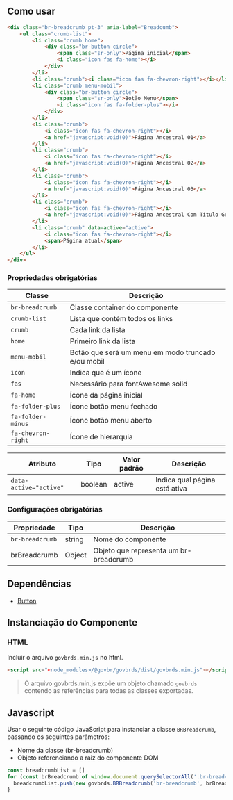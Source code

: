 [version]: # (7.2.5)

## Como usar

```html
<div class="br-breadcrumb pt-3" aria-label="Breadcumb">
    <ul class="crumb-list">
        <li class="crumb home">
            <div class="br-button circle">
                <span class="sr-only">Página inicial</span>
                <i class="icon fas fa-home"></i>
            </div>
        </li>
        <li class="crumb"><i class="icon fas fa-chevron-right"></i></li>
        <li class="crumb menu-mobil">
            <div class="br-button circle">
                <span class="sr-only">Botão Menu</span>
                <i class="icon fas fa-folder-plus"></i>
            </div>
        </li>
        <li class="crumb">
            <i class="icon fas fa-chevron-right"></i>
            <a href="javascript:void(0)">Página Ancestral 01</a>
        </li>
        <li class="crumb">
            <i class="icon fas fa-chevron-right"></i>
            <a href="javascript:void(0)">Página Ancestral 02</a>
        </li>
        <li class="crumb">
            <i class="icon fas fa-chevron-right"></i>
            <a href="javascript:void(0)">Página Ancestral 03</a>
        </li>
        <li class="crumb">
            <i class="icon fas fa-chevron-right"></i>
            <a href="javascript:void(0)">Página Ancestral Com Título Grande</a>
        </li>
        <li class="crumb" data-active="active">
            <i class="icon fas fa-chevron-right"></i>
            <span>Página atual</span>
        </li>
    </ul>
</div>
```

### Propriedades obrigatórias

| Classe             | Descrição                                          |
| ------------------ | -------------------------------------------------- |
| `br-breadcrumb`    | Classe container do componente                     |
| `crumb-list`       | Lista que contém todos os links                    |
| `crumb`            | Cada link da lista                                 |
| `home`             | Primeiro link da lista                             |
| `menu-mobil`       | Botão que será um menu em modo truncado e/ou mobil |
| `icon`             | Indica que é um ícone                              |
| `fas`              | Necessário para fontAwesome solid                  |
| `fa-home`          | Ícone da página inicial                            |
| `fa-folder-plus`   | Ícone botão menu fechado                           |
| `fa-folder-minus`  | Ícone botão menu aberto                            |
| `fa-chevron-right` | Ícone de hierarquia                                |

| Atributo               | Tipo    | Valor padrão | Descrição                     |
| ---------------------- | ------- | ------------ | ----------------------------- |
| `data-active="active"` | boolean | active       | Indica qual página está ativa |

### Configurações obrigatórias

| Propriedade     | Tipo   | Descrição                              |
| --------------- | ------ | -------------------------------------- |
| `br-breadcrumb` | string | Nome do componente                     |
| brBreadcrumb    | Object | Objeto que representa um br-breadcrumb |

## Dependências

- [Button](/components/button)

## Instanciação do Componente

### HTML

Incluir o arquivo `govbrds.min.js` no html.

```html
<script src="<node_modules>/@govbr/govbrds/dist/govbrds.min.js"></script>
```

> O arquivo govbrds.min.js expõe um objeto chamado `govbrds` contendo as referências para todas as classes exportadas.

## Javascript

Usar o seguinte código JavaScript para instanciar a classe `BRBreadcrumb`, passando os seguintes parâmetros:

- Nome da classe (br-breadcrumb)
- Objeto referenciando a raiz do componente DOM

```javascript
const breadcrumbList = []
for (const brBreadcrumb of window.document.querySelectorAll('.br-breadcrumb')) {
  breadcrumbList.push(new govbrds.BRBreadcrumb('br-breadcrumb', brBreadcrumb))
}
```
